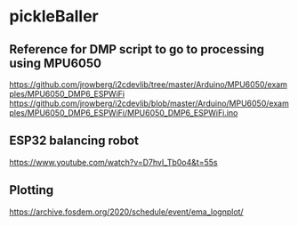 # pickleBaller

## Reference for DMP script to go to processing using MPU6050
https://github.com/jrowberg/i2cdevlib/tree/master/Arduino/MPU6050/examples/MPU6050_DMP6_ESPWiFi
https://github.com/jrowberg/i2cdevlib/blob/master/Arduino/MPU6050/examples/MPU6050_DMP6_ESPWiFi/MPU6050_DMP6_ESPWiFi.ino

## ESP32 balancing robot
https://www.youtube.com/watch?v=D7hvI_Tb0o4&t=55s



## Plotting 

https://archive.fosdem.org/2020/schedule/event/ema_lognplot/

